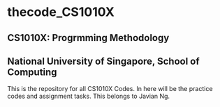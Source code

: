 # thecode_CS1010X

## CS1010X: Progrmming Methodology
## National University of Singapore, School of Computing

This is the repository for all CS1010X Codes.
In here will be the practice codes and assignment tasks.
This belongs to Javian Ng.
